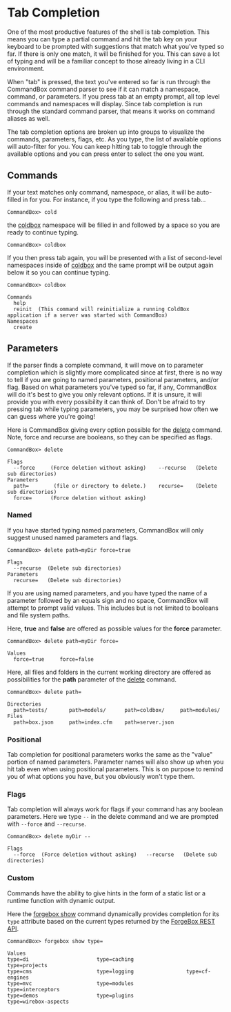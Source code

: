 # Tab Completion

One of the most productive features of the shell is tab completion. This means you can type a partial command and hit the tab key on your keyboard to be prompted with suggestions that match what you've typed so far. If there is only one match, it will be finished for you. This can save a lot of typing and will be a familiar concept to those already living in a CLI environment.

When "tab" is pressed, the text you've entered so far is run through the CommandBox command parser to see if it can match a namespace, command, or parameters. If you press tab at an empty prompt, all top level commands and namespaces will display. Since tab completion is run through the standard command parser, that means it works on command aliases as well.

The tab completion options are broken up into groups to visualize the commands, parameters, flags, etc.  As you type, the list of available options will auto-filter for you.  You can keep hitting tab to toggle through the available options and you can press enter to select the one you want.

## Commands

If your text matches only command, namespace, or alias, it will be auto-filled in for you. For instance, if you type the following and press tab...

```text
CommandBox> cold
```

the [coldbox](http://apidocs.ortussolutions.com/commandbox/current/index.html?commandbox/system/modules/coldbox-commands/commands/coldbox/package-summary.html) namespace will be filled in and followed by a space so you are ready to continue typing.

```text
CommandBox> coldbox
```

If you then press tab again, you will be presented with a list of second-level namespaces inside of [coldbox](http://apidocs.ortussolutions.com/commandbox/current/index.html?commandbox/system/modules/coldbox-commands/commands/coldbox/package-summary.html) and the same prompt will be output again below it so you can continue typing.

```text
CommandBox> coldbox

Commands
  help
  reinit  (This command will reinitialize a running ColdBox application if a server was started with CommandBox)
Namespaces
  create
```

## Parameters

If the parser finds a complete command, it will move on to parameter completion which is slightly more complicated since at first, there is no way to tell if you are going to named parameters, positional parameters, and/or flag. Based on what parameters you've typed so far, if any, CommandBox will do it's best to give you only relevant options. If it is unsure, it will provide you with every possibility it can think of. Don't be afraid to try pressing tab while typing parameters, you may be surprised how often we can guess where you're going!

Here is CommandBox giving every option possible for the [delete](http://apidocs.ortussolutions.com/commandbox/current/index.html?commandbox/system/modules/system-commands/commands/delete.html) command. Note, force and recurse are booleans, so they can be specified as flags.

```text
CommandBox> delete

Flags
  --force     (Force deletion without asking)    --recurse   (Delete sub directories)
Parameters
  path=        (file or directory to delete.)    recurse=    (Delete sub directories)
  force=      (Force deletion without asking)
```

### Named

If you have started typing named parameters, CommandBox will only suggest unused named parameters and flags.

```text
CommandBox> delete path=myDir force=true

Flags
  --recurse  (Delete sub directories)
Parameters
  recurse=   (Delete sub directories)
```

If you are using named parameters, and you have typed the name of a parameter followed by an equals sign and no space, CommandBox will attempt to prompt valid values. This includes but is not limited to booleans and file system paths.

Here, **true** and **false** are offered as possible values for the **force** parameter.

```text
CommandBox> delete path=myDir force=

Values
  force=true     force=false
```

Here, all files and folders in the current working directory are offered as possibilities for the **path** parameter of the [delete](http://apidocs.ortussolutions.com/commandbox/current/index.html?commandbox/system/modules/system-commands/commands/delete.html) command.

```text
CommandBox> delete path=

Directories
  path=tests/       path=models/      path=coldbox/     path=modules/
Files
  path=box.json     path=index.cfm    path=server.json
```

### Positional

Tab completion for positional parameters works the same as the "value" portion of named parameters. Parameter names will also show up when you hit tab even when using positional parameters. This is on purpose to remind you of what options you have, but you obviously won't type them.

### Flags

Tab completion will always work for flags if your command has any boolean parameters. Here we type `--` in the delete command and we are prompted with `--force` and `--recurse`.

```text
CommandBox> delete myDir --

Flags
  --force  (Force deletion without asking)   --recurse   (Delete sub directories)
```

### Custom

Commands have the ability to give hints in the form of a static list or a runtime function with dynamic output.

Here the [forgebox show](http://apidocs.ortussolutions.com/commandbox/current/index.html?commandbox/system/modules/forgebox-commands/commands/forgebox/show.html) command dynamically provides completion for its `type` attribute based on the current types returned by the [ForgeBox REST API](http://wiki.coldbox.org/wiki/ForgeBox:API-Documentation.cfm).

```text
CommandBox> forgebox show type=

Values
type=di                      type=caching                 type=projects
type=cms                     type=logging                 type=cf-engines
type=mvc                     type=modules                 type=interceptors
type=demos                   type=plugins                 type=wirebox-aspects
```

